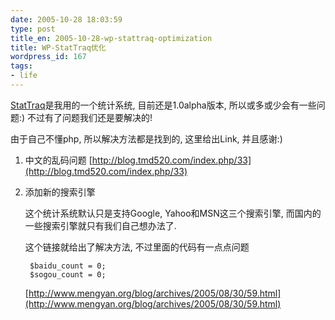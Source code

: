 ```yaml
---
date: 2005-10-28 18:03:59
type: post
title_en: 2005-10-28-wp-stattraq-optimization
title: WP-StatTraq优化
wordpress_id: 167
tags:
- life
---
```


[StatTraq](http://randypeterman.com/StatTraq/)是我用的一个统计系统, 目前还是1.0alpha版本, 所以或多或少会有一些问题:) 不过有了问题我们还是要解决的!

由于自己不懂php, 所以解决方法都是找到的, 这里给出Link, 并且感谢:)

1. 中文的乱码问题
[http://blog.tmd520.com/index.php/33](http://blog.tmd520.com/index.php/33)

2. 添加新的搜索引擎

	这个统计系统默认只是支持Google, Yahoo和MSN这三个搜索引擎, 而国内的一些搜索引擎就只有我们自己想办法了.
	
	这个链接就给出了解决方法, 不过里面的代码有一点点问题

		$baidu_count = 0;
		$sogou_count = 0;

	[http://www.mengyan.org/blog/archives/2005/08/30/59.html](http://www.mengyan.org/blog/archives/2005/08/30/59.html)
